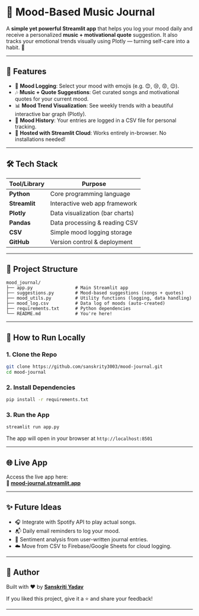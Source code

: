 # 🎵 Mood-Based Music Journal

A **simple yet powerful Streamlit app** that helps you log your mood daily and receive a personalized **music + motivational quote** suggestion. It also tracks your emotional trends visually using Plotly — turning self-care into a habit. 💚



---

## 🌟 Features

- 🧠 **Mood Logging**: Select your mood with emojis (e.g. 😊, 😢, 😡, 😌).
- 🎶 **Music + Quote Suggestions**: Get curated songs and motivational quotes for your current mood.
- 📊 **Mood Trend Visualization**: See weekly trends with a beautiful interactive bar graph (Plotly).
- 📁 **Mood History**: Your entries are logged in a CSV file for personal tracking.
- 🚀 **Hosted with Streamlit Cloud**: Works entirely in-browser. No installations needed!

---

## 🛠 Tech Stack

| Tool/Library     | Purpose                      |
|------------------|------------------------------|
| **Python**        | Core programming language     |
| **Streamlit**     | Interactive web app framework |
| **Plotly**        | Data visualization (bar charts) |
| **Pandas**        | Data processing & reading CSV |
| **CSV**           | Simple mood logging storage    |
| **GitHub**        | Version control & deployment   |

---


## 📂 Project Structure

```
mood_journal/
├── app.py                # Main Streamlit app
├── suggestions.py        # Mood-based suggestions (songs + quotes)
├── mood_utils.py         # Utility functions (logging, data handling)
├── mood_log.csv          # Data log of moods (auto-created)
├── requirements.txt      # Python dependencies
└── README.md             # You're here!
```

---

## 🚀 How to Run Locally

### 1. Clone the Repo

```bash
git clone https://github.com/sanskrity3003/mood-journal.git
cd mood-journal
```

### 2. Install Dependencies

```bash
pip install -r requirements.txt
```

### 3. Run the App

```bash
streamlit run app.py
```

The app will open in your browser at `http://localhost:8501`

---

## 🌐 Live App

Access the live app here:  
**🔗 [mood-journal.streamlit.app]([https://your-streamlit-link](https://moodbasedjournal-jrnra6vqwupn4tgenlseq7.streamlit.app/))**

---

## ✨ Future Ideas

- 🎧 Integrate with Spotify API to play actual songs.
- 📬 Daily email reminders to log your mood.
- 🧠 Sentiment analysis from user-written journal entries.
- ☁️ Move from CSV to Firebase/Google Sheets for cloud logging.

---

## 🙌 Author

Built with ❤️ by **[Sanskriti Yadav](https://github.com/sanskrity3003)**

If you liked this project, give it a ⭐ and share your feedback!

---
